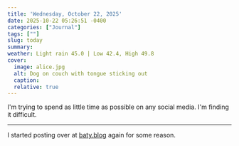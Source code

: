 ```yaml
---
title: 'Wednesday, October 22, 2025'
date: 2025-10-22 05:26:51 -0400
categories: ["Journal"]
tags: [""]
slug: today
summary: 
weather: Light rain 45.0 | Low 42.4, High 49.8
cover: 
  image: alice.jpg
  alt: Dog on couch with tongue sticking out
  caption: 
  relative: true
---
```


I'm trying to spend as little time as possible on any social media. I'm finding it difficult. 

----

I started posting over at [baty.blog](https://baty.blog) again for some reason.
